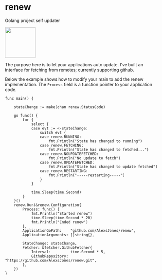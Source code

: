 # renew
Golang project self updater

<img src="https://i.imgur.com/Ll0gTjt.png" width="100"/>


The purpose here is to let your applications auto update.
I've built an interface for fetching from remotes; currently supporting github.


Below the example shows how to modify your main to add the renew implementation.
The `Process` field is a function pointer to your application code.

```
func main() {

	stateChange := make(chan renew.StatusCode)

	go func() {
		for {
			select {
			case evt := <-stateChange:
				switch evt {
				case renew.RUNNING:
					fmt.Println("State has changed to running")
				case renew.FETCHING:
					fmt.Println("State has changed to fetched...")
				case renew.NOUPDATEFETCHED:
					fmt.Println("No update to fetch")
				case renew.UPDATEFETCHED:
					fmt.Println("State has changed to update fetched")
				case renew.RESTARTING:
					fmt.Println("-----restarting-----")
				}
			}

			time.Sleep(time.Second)
		}
	}()
	renew.Run(&renew.Configuration{
		Process: func() {
			fmt.Println("Started renew")
			time.Sleep(time.Second * 20)
			fmt.Println("Ended renew")
		},
		ApplicationGoPath:    "github.com/AlexsJones/renew",
		ApplicationArguments: []string{},

		StateChange: stateChange,
		Fetcher: &fetcher.GithubFetcher{
			Interval:         time.Second * 5,
			GithubRepository: "https://github.com/AlexsJones/renew.git",
		},
	})
}

```
